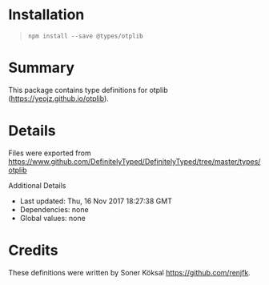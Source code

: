 # Installation
> `npm install --save @types/otplib`

# Summary
This package contains type definitions for otplib (https://yeojz.github.io/otplib).

# Details
Files were exported from https://www.github.com/DefinitelyTyped/DefinitelyTyped/tree/master/types/otplib

Additional Details
 * Last updated: Thu, 16 Nov 2017 18:27:38 GMT
 * Dependencies: none
 * Global values: none

# Credits
These definitions were written by Soner Köksal <https://github.com/renjfk>.
